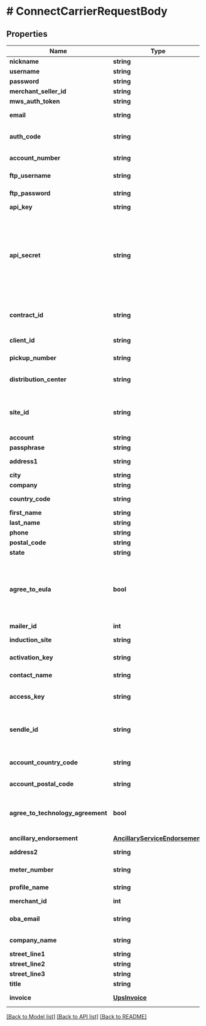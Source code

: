 # # ConnectCarrierRequestBody

## Properties

Name | Type | Description | Notes
------------ | ------------- | ------------- | -------------
**nickname** | **string** | Nickname | 
**username** | **string** | Username | 
**password** | **string** | Password | 
**merchant_seller_id** | **string** |  | 
**mws_auth_token** | **string** |  | 
**email** | **string** | The email address | 
**auth_code** | **string** | Amazon UK Shipping auth code. | 
**account_number** | **string** | Account number | 
**ftp_username** | **string** | FTP username | 
**ftp_password** | **string** | FTP password | 
**api_key** | **string** | API key | 
**api_secret** | **string** | The DHL E-Commerce API secret. This field is optional, but if not set you will not be able to get rates for this account. | 
**contract_id** | **string** | Canada Post Account Contract ID | 
**client_id** | **string** | The client id | 
**pickup_number** | **string** | The pickup number | 
**distribution_center** | **string** | The distribution center | 
**site_id** | **string** | A string that uniquely identifies the site | 
**account** | **string** | Account | 
**passphrase** | **string** | Passphrase | 
**address1** | **string** | Address Line 1 | 
**city** | **string** | City | 
**company** | **string** | Company | 
**country_code** | **string** | Country code | 
**first_name** | **string** | First name | 
**last_name** | **string** | Last name | 
**phone** | **string** | Phone | 
**postal_code** | **string** | Postal code | 
**state** | **string** | State | 
**agree_to_eula** | **bool** | Boolean signaling agreement to the Fedex End User License Agreement | 
**mailer_id** | **int** | Mailer id | 
**induction_site** | **string** | Induction site | 
**activation_key** | **string** | Activation key | 
**contact_name** | **string** | Contact name | 
**access_key** | **string** | Seko Account Access Key | 
**sendle_id** | **string** | A string that uniquely identifies the sendle | 
**account_country_code** | **string** | Account country code | 
**account_postal_code** | **string** | Account postal code | 
**agree_to_technology_agreement** | **bool** | The Agreement to the [UPS Technology Agreement](https://www.ups.com/assets/resources/media/UTA_with_EUR.pdf) | 
**ancillary_endorsement** | [**AncillaryServiceEndorsement**](AncillaryServiceEndorsement.md) |  | [optional] 
**address2** | **string** | Address Line 2 | [optional] 
**meter_number** | **string** | Meter number | [optional] 
**profile_name** | **string** | Profile name | [optional] 
**merchant_id** | **int** | Merchant id | [optional] 
**oba_email** | **string** | The oba email address | [optional] 
**company_name** | **string** | Company name | [optional] 
**street_line1** | **string** | Street line1 | [optional] 
**street_line2** | **string** | Street line2 | [optional] 
**street_line3** | **string** | Street line3 | [optional] 
**title** | **string** | Title | [optional] 
**invoice** | [**UpsInvoice**](UpsInvoice.md) | The UPS invoice | [optional] 

[[Back to Model list]](../../README.md#documentation-for-models) [[Back to API list]](../../README.md#documentation-for-api-endpoints) [[Back to README]](../../README.md)


